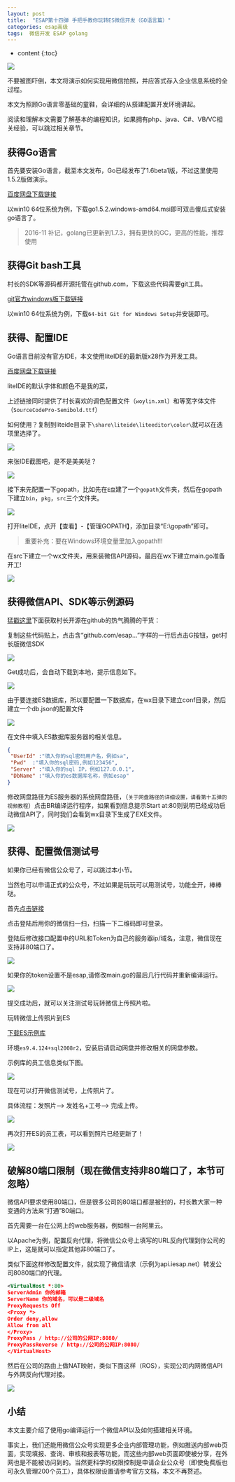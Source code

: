 ```yaml
---
layout: post
title:  "ESAP第十四弹 手把手教你玩转ES微信开发（GO语言篇）"
categories: esap高级
tags:  微信开发 ESAP golang
---
```


* content
{:toc}

![](/img/esap14-1.jpg)

不要被图吓倒，本文将演示如何实现用微信拍照，并应答式存入企业信息系统的全过程。

本文为照顾Go语言零基础的童鞋，会详细的从搭建配置开发环境讲起。

阅读和理解本文需要了解基本的编程知识，如果拥有php、java、C#、VB/VC相关经验，可以跳过相关章节。

## 获得Go语言
首先要安装Go语言，截至本文发布，Go已经发布了1.6beta1版，不过这里使用1.5.2版做演示。

[百度网盘下载链接](http://pan.baidu.com/s/1i4zgoy5)

以win10 64位系统为例，下载go1.5.2.windows-amd64.msi即可双击傻瓜式安装go语言了。

> 2016-11 补记，golang已更新到1.7.3，拥有更快的GC，更高的性能，推荐使用

## 获得Git bash工具
村长的SDK等源码都开源托管在github.com，下载这些代码需要git工具。

[git官方windows版下载链接](http://git-scm.com/download/win)

以win10 64位系统为例，下载`64-bit Git for Windows Setup`并安装即可。

## 获得、配置IDE
Go语言目前没有官方IDE，本文使用liteIDE的最新版x28作为开发工具。

[百度网盘下载链接](http://pan.baidu.com/s/1pKgDhrX)

liteIDE的默认字体和颜色不是我的菜，

上述链接同时提供了村长喜欢的调色配置文件（`woylin.xml`）和等宽字体文件（`SourceCodePro-Semibold.ttf`）

如何使用？复制到liteide目录下`\share\liteide\liteeditor\color\`就可以在选项里选择了。

![](/img/esap14-2.jpg)

来张IDE截图吧，是不是美美哒？

![](/img/esap14-3.jpg)

接下来先配置一下gopath，比如先在`E盘`建了一个`gopath`文件夹，然后在gopath下建立`bin`，`pkg`，`src`三个文件夹。

![](/img/esap14-4.jpg)

打开liteIDE，点开【查看】-【管理GOPATH】，添加目录“E:\gopath”即可。

> 重要补充：要在Windows环境变量里加入gopath!!!

在src下建立一个wx文件夹，用来装微信API源码，最后在wx下建立main.go准备开工!

![](/img/esap14-5.jpg)

## 获得微信API、SDK等示例源码

[猛戳这里](https://github.com/esap/erp8/blob/master/example/20151228/wx/main.go)下面获取村长开源在github的热气腾腾的干货：

复制这些代码贴上，点击含“github.com/esap…”字样的一行后点击G按钮，get村长版微信SDK

![](/img/esap14-6.jpg)

Get成功后，会自动下载到本地，提示信息如下。

![](/img/esap14-7.jpg)

由于要连接ES数据库，所以要配置一下数据库，在wx目录下建立conf目录，然后建立一个db.json的配置文件

![](/img/esap14-8.jpg)

在文件中填入ES数据库服务器的相关信息。

```json
{
 "UserId" :"填入你的sql密码用户名，例如sa",   
 "Pwd"  :"填入你的sql密码,例如123456",   
 "Server" :"填入你的sql IP，例如127.0.0.1",   
 "DbName" :"填入你的es数据库名称，例如esap"
}
```

修改网盘路径为ES服务器的系统网盘路径，（`关于网盘路径的详细设置，请看第十五弹的视频教程`）点击BR编译运行程序，如果看到信息提示Start at:80则说明已经成功启动微信API了，同时我们会看到wx目录下生成了EXE文件。

![](/img/esap14-9.jpg)

## 获得、配置微信测试号
如果你已经有微信公众号了，可以跳过本小节。

当然也可以申请正式的公众号，不过如果是玩玩可以用测试号，功能全开，棒棒哒。

首先[点击链接](http://mp.weixin.qq.com/debug/cgi-bin/sandbox?t=sandbox/login)

点击登陆后用你的微信扫一扫，扫描一下二维码即可登录。

登陆后修改接口配置中的URL和Token为自己的服务器ip/域名，注意，微信现在支持非80端口了。

![](/img/esap14-10.jpg)

如果你的token设置不是esap,请修改main.go的最后几行代码并重新编译运行。

![](/img/esap14-11.jpg)

提交成功后，就可以关注测试号玩转微信上传照片啦。

玩转微信上传照片到ES

[下载ES示例库](http://pan.baidu.com/s/1jGTXoMy)

环境`es9.4.124+sql2008r2`，安装后请启动网盘并修改相关的网盘参数。

示例库的员工信息类似下图。

![](/img/esap14-12.jpg)

现在可以打开微信测试号，上传照片了。

具体流程：发照片–> 发姓名+工号–> 完成上传。

![](/img/esap14-13.jpg)

再次打开ES的员工表，可以看到照片已经更新了！

![](/img/esap14-14.jpg)

## 破解80端口限制（现在微信支持非80端口了，本节可忽略）

微信API要求使用80端口，但是很多公司的80端口都是被封的，村长教大家一种变通的方法来“打通”80端口。

首先需要一台在公网上的web服务器，例如租一台阿里云。

以Apache为例，配置反向代理，将微信公众号上填写的URL反向代理到你公司的IP上，这是就可以指定其他非80端口了。

类似下面这样修改配置文件，就实现了微信请求（示例为api.iesap.net）转发公司8080端口的代理。

```xml
<VirtualHost *:80>
ServerAdmin 你的邮箱
ServerName 你的域名，可以是二级域名
ProxyRequests Off
<Proxy *>
Order deny,allow
Allow from all
</Proxy>
ProxyPass / http://公司的公网IP:8080/
ProxyPassReverse / http://公司的公网IP:8080/
</VirtualHost>
```

然后在公司的路由上做NAT映射，类似下面这样（ROS），实现公司内网微信API与外网反向代理对接。

![](/img/esap14-15.jpg)

## 小结
本文主要介绍了使用go编译运行一个微信API以及如何搭建相关环境。

事实上，我们还能用微信公众号实现更多企业内部管理功能，例如推送内部web页面，实现填报、查询、审核和报表等功能，而这些内部web页面即使被分享，在外网也是不能被访问到的。当然更科学的权限控制是申请企业公众号（即使免费版也可永久管理200个员工），具体权限设置请参考官方文档，本文不再赘述。